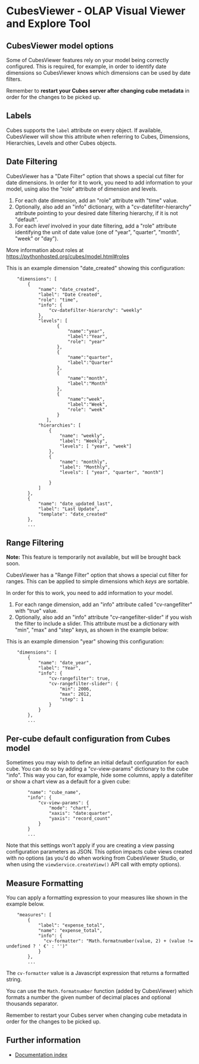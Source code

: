 CubesViewer - OLAP Visual Viewer and Explore Tool
=================================================

CubesViewer model options
-------------------------

Some of CubesViewer features rely on your model being correctly configured. This is required, for example,
in order to identify date dimensions so CubesViewer knows which dimensions can be used by date filters.

Remember to **restart your Cubes server after changing cube metadata** in order for the changes to be picked up.


Labels
------

Cubes supports the `label` attribute on every object. If available, CubesViewer will show this attribute
when referring to Cubes, Dimensions, Hierarchies, Levels and other Cubes objects.


Date Filtering
--------------

CubesViewer has a "Date Filter" option that shows a special cut filter for date dimensions. In order for it
to work, you need to add information to your model, using also the "role" attribute of dimension and levels.

1. For each date dimension, add an "role" attribute with "time" value.
2. Optionally, also add an "info" dictionary, with a "cv-datefilter-hierarchy" attribute pointing to
   your desired date filtering hierarchy, if it is not "default".
3. For each *level* involved in your date filtering, add a "role" attribute
   identifying the unit of date value (one of "year", "quarter", "month", "week" or "day").

More information about roles at https://pythonhosted.org/cubes/model.html#roles

This is an example dimension "date_created" showing this configuration:

```
    "dimensions": [
        {
            "name": "date_created",
            "label": "Date Created",
            "role": "time",
            "info": {
                "cv-datefilter-hierarchy": "weekly"
            },
            "levels": [
                   {
                       "name":"year",
                       "label":"Year",
                       "role": "year"
                   },
                   {
                       "name":"quarter",
                       "label":"Quarter"
                   },
                   {
                       "name":"month",
                       "label":"Month"
                   },
                   {
                       "name":"week",
                       "label":"Week",
                       "role": "week"
                   }
               ],
            "hierarchies": [
                {
                    "name": "weekly",
                    "label": "Weekly",
                    "levels": [ "year", "week"]
                },
                {
                    "name": "monthly",
                    "label": "Monthly",
                    "levels": [ "year", "quarter", "month"]

                }
            ]
        },
        {
            "name": "date_updated_last",
            "label": "Last Update",
            "template": "date_created"
        },
        ...
```


Range Filtering
---------------

**Note:** This feature is temporarily not available, but will be brought back soon.

CubesViewer has a "Range Filter" option that shows a special cut filter for ranges. This can be applied
to simple dimensions which *keys* are sortable.

In order for this to work, you need to add information to your model.

1. For each range dimension, add an "info" attribute called "cv-rangefilter" with "true" value.
2. Optionally, also add an "info" attribute "cv-rangefilter-slider" if you wish the filter
   to include a slider. This attribute must be a dictionary with "min", "max" and "step" keys, as shown
   in the example below:

This is an example dimension "year" showing this configuration:

```
    "dimensions": [
        {
            "name": "date_year",
            "label": "Year",
            "info": {
                "cv-rangefilter": true,
                "cv-rangefilter-slider": {
                    "min": 2006,
                    "max": 2012,
                    "step": 1
                }
            }
        },
        ...
```


Per-cube default configuration from Cubes model
-----------------------------------------------

Sometimes you may wish to define an initial default configuration for each cube.
You can do so by adding a "cv-view-params" dictionary to the cube "info". This way
you can, for example, hide some columns, apply a datefilter or show a chart view as
a default for a given cube:

```
        "name": "cube_name",
        "info": {
            "cv-view-params": {
                "mode": "chart",
                "xaxis": "date:quarter",
                "yaxis": "record_count"
            }
        }
        ...
```


Note that this settings won't apply if you are creating a view passing configuration
parameters as JSON. This option impacts cube views created with no options (as you'd
do when working from CubesViewer Studio, or when using the `viewService.createView()`
API call with empty options).


Measure Formatting
------------------

You can apply a formatting expression to your measures like shown in the
example below.

```
    "measures": [
        {
            "label": "expense_total",
            "name": "expense_total",
            "info": {
              "cv-formatter": "Math.formatnumber(value, 2) + (value != undefined ? ' €' : '')"
            }
        },
        ...
```

The `cv-formatter` value is a Javascript expression that returns a formatted
string.

You can use the `Math.formatnumber` function (added by CubesViewer) which
formats a number the given number of decimal places and optional thousands
separator.

Remember to restart your Cubes server when changing cube metadata in order
for the changes to be picked up.

Further information
-------------------

* [Documentation index](index.md)

